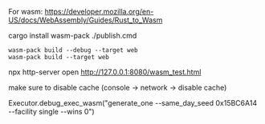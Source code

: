 For wasm:
  https://developer.mozilla.org/en-US/docs/WebAssembly/Guides/Rust_to_Wasm

  cargo install wasm-pack
  ./publish.cmd

    wasm-pack build --debug --target web
    wasm-pack build --target web

  npx http-server
  open http://127.0.0.1:8080/wasm_test.html

  make sure to disable cache (console -> network -> disable cache)

  Executor.debug_exec_wasm("generate_one --same_day_seed 0x15BC6A14 --facility single --wins 0")